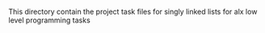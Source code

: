 This directory contain the project task files for singly linked lists for alx low level programming tasks
